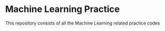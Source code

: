 # Machine Learning Practice
This repository consists of all the Machine Learning related practice codes

